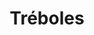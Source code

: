 ---
title: Tréboles
date: 
draft: false

# descripcion
description : Pulsera de plata 925

materials: Plata 925

color: Plateado

dimensions: 18cm largo

code: 03-09-0554

type: "Pulseras"

categories: []

price: $3.700,00

# Images
# first image will be shown in the product page
images:
  # - image: "images/path_to_image"
  # La ubicacion de las imagenes es imagenes/Pulseras/Pulseras.Plata/03-09-0554-treboles
  - image: "./images/pulseras/plata/03-09-0554.JPG"
---